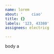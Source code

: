 ```yaml
---         
name: lorem
about: '    ciao'
title: {}
labels: '123, 43380'
assignees: electricg

---         
```


body a
